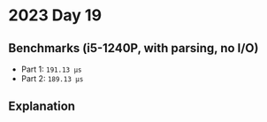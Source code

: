 # 2023 Day 19

## Benchmarks (i5-1240P, with parsing, no I/O)

- Part 1: `191.13 µs`
- Part 2: `189.13 µs`

## Explanation
